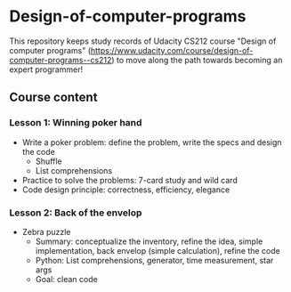 # Design-of-computer-programs

This repository keeps study records of Udacity CS212 course "Design of computer programs" (https://www.udacity.com/course/design-of-computer-programs--cs212) to move along the path towards becoming an expert programmer! 

## Course content
### Lesson 1: Winning poker hand
- Write a poker problem: define the problem, write the specs and design the code
    - Shuffle
    - List comprehensions
- Practice to solve the problems: 7-card study and wild card
- Code design principle: correctness, efficiency, elegance
    
### Lesson 2: Back of the envelop
- Zebra puzzle
    - Summary: conceptualize the inventory, refine the idea, simple implementation, back envelop (simple calculation), refine the code
    - Python: List comprehensions, generator, time measurement, star args
    - Goal: clean code
